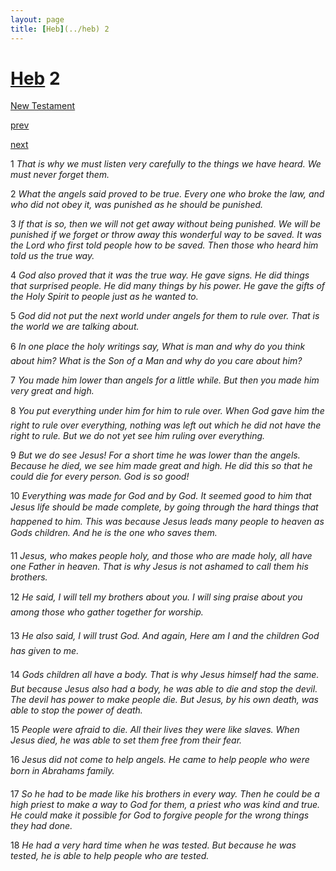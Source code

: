 ```yaml
---
layout: page
title: [Heb](../heb) 2
---
```


# [Heb](../heb) 2

[New Testament](/new-testament)


[prev](heb-1.html)


[next](heb-3.html)

1 _That is why we must listen very carefully to the things we have heard. We must never forget them._

2 _What the angels said proved to be true. Every one who broke the law, and who did not obey it, was punished as he should be punished._

3 _If that is so, then we will not get away without being punished. We will be punished if we forget or throw away this wonderful way to be saved. It was the Lord who first told people how to be saved. Then those who heard him told us the true way._

4 _God also proved that it was the true way. He gave signs. He did things that surprised people. He did many things by his power. He gave the gifts of the Holy Spirit to people just as he wanted to._

5 _God did not put the next world under angels for them to rule over. That is the world we are talking about._

6 _In one place the holy writings say, What is man and why do you think about him? What is the Son of a Man and why do you care about him?_

7 _You made him lower than angels for a little while. But then you made him very great and high._

8 _You put everything under him for him to rule over. When God gave him the right to rule over everything, nothing was left out which he did not have the right to rule. But we do not yet see him ruling over everything._

9 _But we do see Jesus! For a short time he was lower than the angels. Because he died, we see him made great and high. He did this so that he could die for every person. God is so good!_

10 _Everything was made for God and by God. It seemed good to him that Jesus life should be made complete, by going through the hard things that happened to him. This was because Jesus leads many people to heaven as Gods children. And he is the one who saves them._

11 _Jesus, who makes people holy, and those who are made holy, all have one Father in heaven. That is why Jesus is not ashamed to call them his brothers._

12 _He said, I will tell my brothers about you. I will sing praise about you among those who gather together for worship._

13 _He also said, I will trust God. And again, Here am I and the children God has given to me._

14 _Gods children all have a body. That is why Jesus himself had the same. But because Jesus also had a body, he was able to die and stop the devil. The devil has power to make people die. But Jesus, by his own death, was able to stop the power of death._

15 _People were afraid to die. All their lives they were like slaves. When Jesus died, he was able to set them free from their fear._

16 _Jesus did not come to help angels. He came to help people who were born in Abrahams family._

17 _So he had to be made like his brothers in every way. Then he could be a high priest to make a way to God for them, a priest who was kind and true. He could make it possible for God to forgive people for the wrong things they had done._

18 _He had a very hard time when he was tested. But because he was tested, he is able to help people who are tested._

